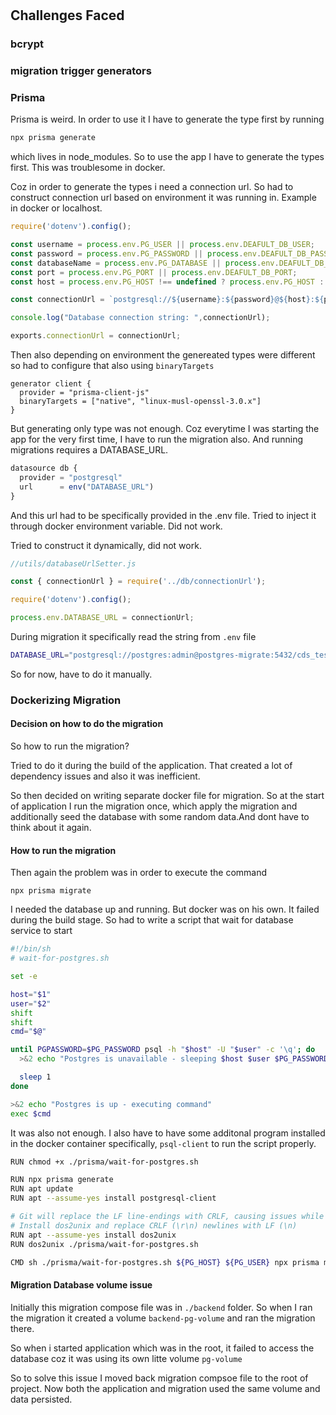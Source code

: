 #

## Challenges Faced
### bcrypt
### migration trigger generators
### Prisma
Prisma is weird. In order to use it I have to generate the type first by running 

```bash
npx prisma generate
```
which lives in node_modules. So to use the app I have to generate the types first. This was troublesome in docker.

Coz in order to generate the types i need a connection url. So had to construct connection url based on environment it was running in. Example in docker or localhost.

```js
require('dotenv').config();

const username = process.env.PG_USER || process.env.DEAFULT_DB_USER;
const password = process.env.PG_PASSWORD || process.env.DEAFULT_DB_PASSWORD;
const databaseName = process.env.PG_DATABASE || process.env.DEAFULT_DB_DATABASE;
const port = process.env.PG_PORT || process.env.DEAFULT_DB_PORT;
const host = process.env.PG_HOST !== undefined ? process.env.PG_HOST : process.env.DEAFULT_DB_HOST; // Optional check for Docker environment (if applicable)

const connectionUrl = `postgresql://${username}:${password}@${host}:${port}/${databaseName}`;

console.log("Database connection string: ",connectionUrl);

exports.connectionUrl = connectionUrl;

```

Then also depending on environment the genereated types were different so had to configure that also using `binaryTargets`

```
generator client {
  provider = "prisma-client-js"
  binaryTargets = ["native", "linux-musl-openssl-3.0.x"]
}

```


But generating only type was not enough. Coz everytime I was starting the app for the very first time, I have to run the migration also. And running migrations requires a DATABASE_URL.

```js
datasource db {
  provider = "postgresql"
  url      = env("DATABASE_URL") 
}
```

And this url had to be specifically provided in the .env file. Tried to inject it through docker environment variable. Did  not work.

Tried to construct it dynamically, did not work.

```js
//utils/databaseUrlSetter.js

const { connectionUrl } = require('../db/connectionUrl');

require('dotenv').config();

process.env.DATABASE_URL = connectionUrl;
```

During migration it specifically read the string from `.env` file

```bash
DATABASE_URL="postgresql://postgres:admin@postgres-migrate:5432/cds_test_office" 
```

So for now, have to do it manually.

### Dockerizing Migration

#### Decision on how to do the migration
So how to run the migration?

Tried to do it during the build of the application. That created a lot of dependency issues and also it was inefficient.

So then decided on writing separate docker file for migration.
So at the start of application I run the migration once,
which apply the migration and additionally seed the database with some random data.And dont have to think about it again.

#### How to run the migration

Then again the problem was in order to execute the command 

`npx prisma migrate`

I needed the database up and running. But docker was on his own. It failed during the build stage. So had to write a script that wait for database service to start

```bash
#!/bin/sh
# wait-for-postgres.sh

set -e

host="$1"
user="$2"
shift
shift
cmd="$@"

until PGPASSWORD=$PG_PASSWORD psql -h "$host" -U "$user" -c '\q'; do
  >&2 echo "Postgres is unavailable - sleeping $host $user $PG_PASSWORD"

  sleep 1
done

>&2 echo "Postgres is up - executing command"
exec $cmd
```

It was also not enough. I also have to have some additonal program installed in the docker container specifically, `psql-client` to run the script properly.

```bash
RUN chmod +x ./prisma/wait-for-postgres.sh

RUN npx prisma generate
RUN apt update
RUN apt --assume-yes install postgresql-client

# Git will replace the LF line-endings with CRLF, causing issues while executing the wait-for-postgres shell script
# Install dos2unix and replace CRLF (\r\n) newlines with LF (\n)
RUN apt --assume-yes install dos2unix
RUN dos2unix ./prisma/wait-for-postgres.sh

CMD sh ./prisma/wait-for-postgres.sh ${PG_HOST} ${PG_USER} npx prisma migrate deploy && node ./utils/dataSeeder.js
```

#### Migration Database volume issue

Initially this migration compose file was in `./backend` folder. So when I ran the migration it created a volume `backend-pg-volume` and ran the migration there.

So when i started application which was in the root, it failed to access the database coz it was using its own litte volume `pg-volume`

So to solve this issue I moved back migration compsoe file to the root of project. Now both the application and migration used the same volume and data persisted.

